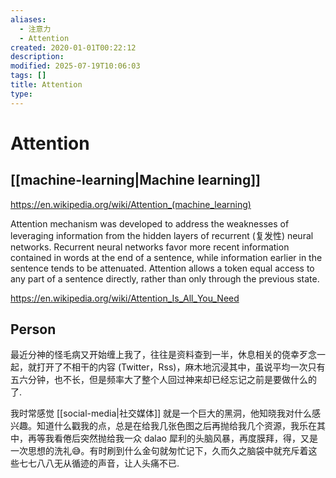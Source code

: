 ```yaml
---
aliases:
  - 注意力
  - Attention
created: 2020-01-01T00:22:12
description: 
modified: 2025-07-19T10:06:03
tags: []
title: Attention
type:
---
```


# Attention

## [[machine-learning|Machine learning]]

https://en.wikipedia.org/wiki/Attention_(machine_learning)

Attention mechanism was developed to address the weaknesses of leveraging information from the hidden layers of recurrent (复发性) neural networks. Recurrent neural networks favor more recent information contained in words at the end of a sentence, while information earlier in the sentence tends to be attenuated. Attention allows a token equal access to any part of a sentence directly, rather than only through the previous state.

https://en.wikipedia.org/wiki/Attention_Is_All_You_Need

## Person

最近分神的怪毛病又开始缠上我了，往往是资料查到一半，休息相关的侥幸歹念一起，就打开了不相干的内容 (Twitter，Rss)，麻木地沉浸其中，虽说平均一次只有五六分钟，也不长，但是频率大了整个人回过神来却已经忘记之前是要做什么的了.

我时常感觉 [[social-media|社交媒体]] 就是一个巨大的黑洞，他知晓我对什么感兴趣。知道什么戳我的点，总是在给我几张色图之后再抛给我几个资源，我乐在其中，再等我看倦后突然抛给我一众 dalao 犀利的头脑风暴，再度膜拜，得，又是一次思想的洗礼😅。有时刷到什么金句就匆忙记下，久而久之脑袋中就充斥着这些七七八八无从循迹的声音，让人头痛不已.
